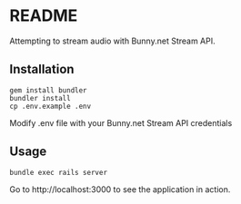 # README
Attempting to stream audio with Bunny.net Stream API.


## Installation
```
gem install bundler
bundler install
cp .env.example .env
```

Modify .env file with your Bunny.net Stream API credentials

## Usage
```
bundle exec rails server
```

Go to http://localhost:3000 to see the application in action.
